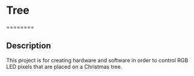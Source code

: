 # Tree #
========

## Description  ##

This project is for creating hardware and software in order to control RGB LED pixels that are placed on a Christmas tree.
